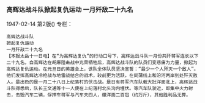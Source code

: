 ### 高辉达战斗队掀起复仇运动  一月歼敌二十九名

1947-02-14
第2版()
专栏：

    高辉达战斗队
    掀起复仇运动
    一月歼敌二十九名
    【本报太岳十一日电】在“为高辉达复仇”的行动口号下，高辉达战斗队一月份共歼蒋军连长以下二十九名。自高辉达在胡麻阻击战中光荣牺牲后，高辉达战斗队的队员们变悲痛为力量，掀起为高辉达复仇运动。在元旦日的英雄会上，该队全体队员坚决宣誓：“最少一个人歼灭一个敌人”。他们发挥高辉达冷枪战与地雷战结合的战术，较前更为活跃，在同蒲线上和汾河两岸到处歼灭敌人。最出色的是一月二十八日上纪落村的伏击战。是日有蒋军汽车队载大批洋面北上，高辉达战斗队得悉后，队长王文通等十一人便在上纪落村北头沟内埋伏。等汽车队驶近，即集中火力射击，击毁汽车二辆，俘押车蒋军与汽车夫四人，缴洋面二百包（约万斤），其他胜利品无算。
